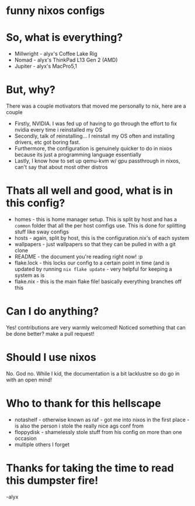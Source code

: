 # funny nixos configs

# So, what is everything?
+ Millwright - alyx's Coffee Lake Rig
+ Nomad - alyx's ThinkPad L13 Gen 2 (AMD)
+ Jupiter - alyx's MacPro5,1 

# But, why?
There was a couple motivators that moved me personally to nix, here are a couple
+ Firstly, NVIDIA. I was fed up of having to go through the effort to fix nvidia every time i reinstalled my OS
+ Secondly, talk of reinstalling... I reinstall my OS often and installing drivers, etc got boring fast.
+ Furthermore, the configuration is genuinely quicker to do in nixos because its just a programming language essentially
+ Lastly, I know how to set up qemu-kvm w/ gpu passthrough in nixos, can't say that about most other distros

# Thats all well and good, what is in this config?

+ homes - this is home manager setup. This is split by host and has a `common` folder that all the per host comfigs use. This is done for splitting stuff like sway configs
+ hosts - again, split by host, this is the configuration.nix's of each system
+ wallpapers - just wallpapers so that they can be pulled in with a git clone
+ README - the document you're reading right now! :p
+ flake.lock - this locks our config to a certain point in time (and is updated by running `nix flake update` - very helpful for keeping a system as is
+ flake.nix - this is the main flake file! basically everything branches off this

# Can I do anything?
Yes! contributions are very warmly welcomed! Noticed something that can be done better? make a pull request!

# Should I use nixos
No. God no. While I kid, the documentation is a bit lacklustre so do go in with an open mind!

# Who to thank for this hellscape

+ notashelf - otherwise known as raf - got me into nixos in the first place - is also the person i stole the really nice ags conf from
+ floppydisk - shamelessly stole stuff from his config on more than one occasion
+ multiple others I forget

# Thanks for taking the time to read this dumpster fire!

-alyx
